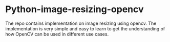 # Python-image-resizing-opencv
The repo contains implementation on image resizing using opencv. The implementation is very simple and easy to learn to get the understanding of how OpenCV can be used in different use cases.
